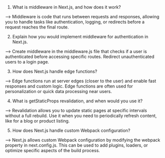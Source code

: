 <!-- Advanced Next.js Features -->

1. What is middleware in Next.js, and how does it work?

--> Middleware is code that runs between requests and responses, allowing you to handle tasks like authentication, logging, or redirects before a request reaches the final route.


2. Explain how you would implement middleware for authentication in Next.js.

--> Create middleware in the middleware.js file that checks if a user is authenticated before accessing specific routes. Redirect unauthenticated users to a login page.


3. How does Next.js handle edge functions?

--> Edge functions run at server edges (closer to the user) and enable fast responses and custom logic. Edge functions are often used for personalization or quick data processing near users.


4. What is getStaticProps revalidation, and when would you use it?

--> Revalidation allows you to update static pages at specific intervals without a full rebuild. Use it when you need to periodically refresh content, like for a blog or product listing.


5. How does Next.js handle custom Webpack configuration?

--> Next.js allows custom Webpack configuration by modifying the webpack property in next.config.js. This can be used to add plugins, loaders, or optimize specific aspects of the build process.

